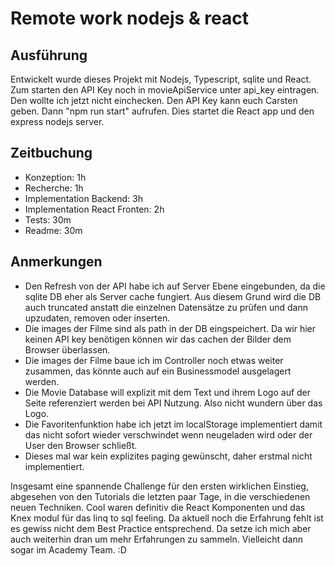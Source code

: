 # Remote work nodejs & react

## Ausführung
Entwickelt wurde dieses Projekt mit Nodejs, Typescript, sqlite und React.
Zum starten den API Key noch in movieApiService unter api_key eintragen. Den wollte ich jetzt nicht einchecken. Den API Key kann euch Carsten geben.
Dann "npm run start" aufrufen. Dies startet die React app und den express nodejs server.

## Zeitbuchung
- Konzeption: 1h
- Recherche: 1h
- Implementation Backend: 3h
- Implementation React Fronten: 2h
- Tests: 30m
- Readme: 30m

## Anmerkungen
- Den Refresh von der API habe ich auf Server Ebene eingebunden, da die sqlite DB eher als Server cache fungiert. Aus diesem Grund wird die DB auch truncated anstatt die einzelnen Datensätze zu prüfen und dann upzudaten, removen oder inserten.
- Die images der Filme sind als path in der DB eingspeichert. Da wir hier keinen API key benötigen können wir das cachen der Bilder dem Browser überlassen.
- Die images der Filme baue ich im Controller noch etwas weiter zusammen, das könnte auch auf ein Businessmodel ausgelagert werden.
- Die Movie Database will explizit mit dem Text und ihrem Logo auf der Seite referenziert werden bei API Nutzung. Also nicht wundern über das Logo.
- Die Favoritenfunktion habe ich jetzt im localStorage implementiert damit das nicht sofort wieder verschwindet wenn neugeladen wird oder der User den Browser schließt. 
- Dieses mal war kein explizites paging gewünscht, daher erstmal nicht implementiert.

Insgesamt eine spannende Challenge für den ersten wirklichen Einstieg, abgesehen von den Tutorials die letzten paar Tage, in die verschiedenen neuen Techniken.
Cool waren definitiv die React Komponenten und das Knex modul für das linq to sql feeling.
Da aktuell noch die Erfahrung fehlt ist es gewiss nicht dem Best Practice entsprechend. Da setze ich mich aber auch weiterhin dran um mehr Erfahrungen zu sammeln.
Vielleicht dann sogar im Academy Team. :D
